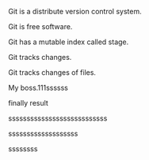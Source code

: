 Git is a distribute version control system.

Git is free software.

Git has a mutable index called stage.

Git tracks changes.

Git tracks changes of files.

My boss.111ssssss

finally result

sssssssssssssssssssssssssss

sssssssssssssssssss

ssssssss

